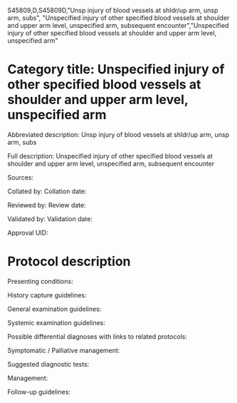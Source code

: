 S45809,D,S45809D,"Unsp injury of blood vessels at shldr/up arm, unsp arm, subs", "Unspecified injury of other specified blood vessels at shoulder and upper arm level, unspecified arm, subsequent encounter","Unspecified injury of other specified blood vessels at shoulder and upper arm level, unspecified arm"
# Category title: Unspecified injury of other specified blood vessels at shoulder and upper arm level, unspecified arm

Abbreviated description: Unsp injury of blood vessels at shldr/up arm, unsp arm, subs

Full description: Unspecified injury of other specified blood vessels at shoulder and upper arm level, unspecified arm, subsequent encounter

Sources:

Collated by:
Collation date:

Reviewed by:
Review date:

Validated by:
Validation date:

Approval UID:

# Protocol description

Presenting conditions:

History capture guidelines:

General examination guidelines:

Systemic examination guidelines:

Possible differential diagnoses with links to related protocols:

Symptomatic / Palliative management:

Suggested diagnostic tests:

Management:

Follow-up guidelines:
